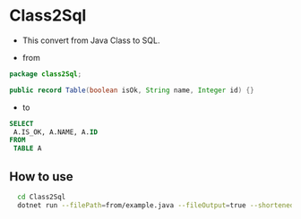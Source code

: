 # Class2Sql

- This convert from Java Class to SQL.

- from

```java
package class2Sql;

public record Table(boolean isOk, String name, Integer id) {}

```

- to

```sql
SELECT
 A.IS_OK, A.NAME, A.ID
FROM
 TABLE A
```

## How to use

```bash
  cd Class2Sql
  dotnet run --filePath=from/example.java --fileOutput=true --shortenedTableName=A
```
